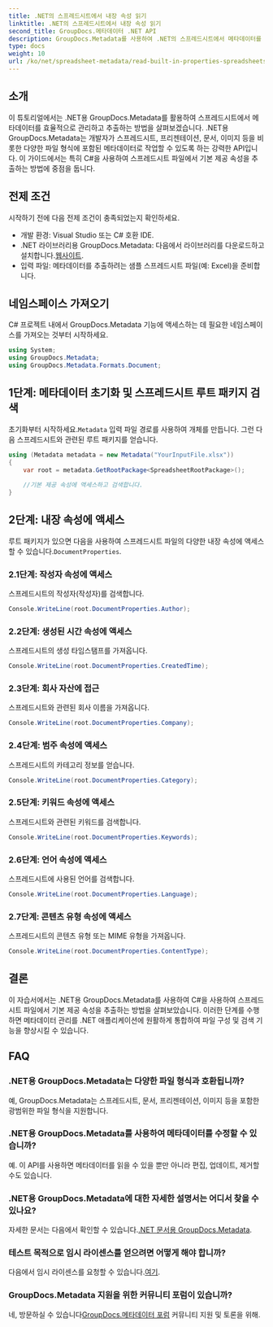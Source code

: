 ```yaml
---
title: .NET의 스프레드시트에서 내장 속성 읽기
linktitle: .NET의 스프레드시트에서 내장 속성 읽기
second_title: GroupDocs.메타데이터 .NET API
description: GroupDocs.Metadata를 사용하여 .NET의 스프레드시트에서 메타데이터를 추출하여 애플리케이션의 문서 관리 및 구성을 향상시키는 방법을 알아보세요.
type: docs
weight: 10
url: /ko/net/spreadsheet-metadata/read-built-in-properties-spreadsheets/
---
```

## 소개
이 튜토리얼에서는 .NET용 GroupDocs.Metadata를 활용하여 스프레드시트에서 메타데이터를 효율적으로 관리하고 추출하는 방법을 살펴보겠습니다. .NET용 GroupDocs.Metadata는 개발자가 스프레드시트, 프리젠테이션, 문서, 이미지 등을 비롯한 다양한 파일 형식에 포함된 메타데이터로 작업할 수 있도록 하는 강력한 API입니다. 이 가이드에서는 특히 C#을 사용하여 스프레드시트 파일에서 기본 제공 속성을 추출하는 방법에 중점을 둡니다.
## 전제 조건
시작하기 전에 다음 전제 조건이 충족되었는지 확인하세요.
- 개발 환경: Visual Studio 또는 C# 호환 IDE.
-  .NET 라이브러리용 GroupDocs.Metadata: 다음에서 라이브러리를 다운로드하고 설치합니다.[웹사이트](https://releases.groupdocs.com/metadata/net/).
- 입력 파일: 메타데이터를 추출하려는 샘플 스프레드시트 파일(예: Excel)을 준비합니다.

## 네임스페이스 가져오기
C# 프로젝트 내에서 GroupDocs.Metadata 기능에 액세스하는 데 필요한 네임스페이스를 가져오는 것부터 시작하세요.
```csharp
using System;
using GroupDocs.Metadata;
using GroupDocs.Metadata.Formats.Document;
```
## 1단계: 메타데이터 초기화 및 스프레드시트 루트 패키지 검색
 초기화부터 시작하세요.`Metadata` 입력 파일 경로를 사용하여 개체를 만듭니다. 그런 다음 스프레드시트와 관련된 루트 패키지를 얻습니다.
```csharp
using (Metadata metadata = new Metadata("YourInputFile.xlsx"))
{
    var root = metadata.GetRootPackage<SpreadsheetRootPackage>();
    
    //기본 제공 속성에 액세스하고 검색합니다.
}
```
## 2단계: 내장 속성에 액세스
 루트 패키지가 있으면 다음을 사용하여 스프레드시트 파일의 다양한 내장 속성에 액세스할 수 있습니다.`DocumentProperties`.
### 2.1단계: 작성자 속성에 액세스
스프레드시트의 작성자(작성자)를 검색합니다.
```csharp
Console.WriteLine(root.DocumentProperties.Author);
```
### 2.2단계: 생성된 시간 속성에 액세스
스프레드시트의 생성 타임스탬프를 가져옵니다.
```csharp
Console.WriteLine(root.DocumentProperties.CreatedTime);
```
### 2.3단계: 회사 자산에 접근
스프레드시트와 관련된 회사 이름을 가져옵니다.
```csharp
Console.WriteLine(root.DocumentProperties.Company);
```
### 2.4단계: 범주 속성에 액세스
스프레드시트의 카테고리 정보를 얻습니다.
```csharp
Console.WriteLine(root.DocumentProperties.Category);
```
### 2.5단계: 키워드 속성에 액세스
스프레드시트와 관련된 키워드를 검색합니다.
```csharp
Console.WriteLine(root.DocumentProperties.Keywords);
```
### 2.6단계: 언어 속성에 액세스
스프레드시트에 사용된 언어를 검색합니다.
```csharp
Console.WriteLine(root.DocumentProperties.Language);
```
### 2.7단계: 콘텐츠 유형 속성에 액세스
스프레드시트의 콘텐츠 유형 또는 MIME 유형을 가져옵니다.
```csharp
Console.WriteLine(root.DocumentProperties.ContentType);
```

## 결론
이 자습서에서는 .NET용 GroupDocs.Metadata를 사용하여 C#을 사용하여 스프레드시트 파일에서 기본 제공 속성을 추출하는 방법을 살펴보았습니다. 이러한 단계를 수행하면 메타데이터 관리를 .NET 애플리케이션에 원활하게 통합하여 파일 구성 및 검색 기능을 향상시킬 수 있습니다.

## FAQ
### .NET용 GroupDocs.Metadata는 다양한 파일 형식과 호환됩니까?
예, GroupDocs.Metadata는 스프레드시트, 문서, 프리젠테이션, 이미지 등을 포함한 광범위한 파일 형식을 지원합니다.
### .NET용 GroupDocs.Metadata를 사용하여 메타데이터를 수정할 수 있습니까?
예. 이 API를 사용하면 메타데이터를 읽을 수 있을 뿐만 아니라 편집, 업데이트, 제거할 수도 있습니다.
### .NET용 GroupDocs.Metadata에 대한 자세한 설명서는 어디서 찾을 수 있나요?
 자세한 문서는 다음에서 확인할 수 있습니다.[.NET 문서용 GroupDocs.Metadata](https://reference.groupdocs.com/metadata/net/).
### 테스트 목적으로 임시 라이센스를 얻으려면 어떻게 해야 합니까?
 다음에서 임시 라이센스를 요청할 수 있습니다.[여기](https://purchase.groupdocs.com/temporary-license/).
### GroupDocs.Metadata 지원을 위한 커뮤니티 포럼이 있습니까?
 네, 방문하실 수 있습니다[GroupDocs.메타데이터 포럼](https://forum.groupdocs.com/c/metadata/14) 커뮤니티 지원 및 토론을 위해.